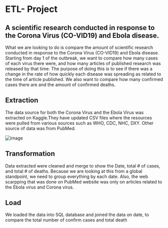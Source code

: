 
# ETL- Project

## A scientific research conducted in response to the Corona Virus (CO-VID19) and Ebola disease.

What we are looking to do is compare the amount of scientific research conducted in response to the Corona Virus (CO-VID19) and Ebola disease. Starting from day 1 of the outbreak, we want to compare how many cases of each virus there were, and how many articles of published research was released by that time. The purpose of doing this is to see if there was a change in the rate of how quickly each disease was spreading as related to the time of article published. We also want to compare how many confirmed cases there are and the amount of confirmed deaths.

## Extraction

The data source for both the Corona Virus and the Ebola Virus was extracted on Kaggle.They have updated CSV files where the resources were pulled from various sources such as WHO, CDC, NHC, DXY. Other source of data was from PubMed. 

![image](https://user-images.githubusercontent.com/57304123/90667639-d2f0d800-e203-11ea-9e05-ad07df8b9789.png)

## Transformation

Data extracted were cleaned and merge to show the Date, total # of cases, and total # of deaths. Because we are looking at this from a global standpoint, we need to group everything by each date.
Also, the web scarpping that was done on PubMed website was only on articles related to the Ebola virus and Corona virus.

## Load

We loaded the data into SQL database and joined the data on date, to compare the total number of confirm cases and total death
